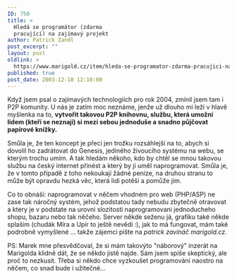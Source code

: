 ```yaml
---
ID: 750
title: >
  Hledá se programátor (zdarma
  pracující) na zajímavý projekt
author: Patrick Zandl
post_excerpt: ""
layout: post
oldlink: >
  https://www.marigold.cz/item/hleda-se-programator-zdarma-pracujici-na-zajimavy-projekt
published: true
post_date: 2003-12-18 12:10:00
---
```

<p>
Když jsem psal o zajímavých technologiích pro rok 2004, zmínil jsem tam i P2P komunity. U nás je zatím moc neznáme, jenže už dlouho mi leží v hlavě myšlenka na to, <STRONG>vytvořit takovou P2P knihovnu, službu, která umožní lidem (kteří se neznají) si mezi sebou jednoduše a snadno půjčovat papírové knížky.</STRONG> </p>

<p>
Smůla je, že ten koncept je přeci jen trožku rozsáhlejší na to, abych si dovolil ho zadrátovat do Genesis, jediného živoucího systému na webu, se kterým trochu umím. A tak hledám někoho, kdo by chtěl se mnou takovou službu na český internet přinést a který by ji uměl naprogramovat. Smůla je, že v tomto případě z toho nekoukají žádné peníze, na druhou stranu to může být opravdu hezká věc, která lidi potěší a pomůže jim. </p>

<p>
Co to obnáší: naprogramovat v něčem vhodném pro web (PHP/ASP) ne zase tak náročný systém, jehož podstatou tady nebudu zbytečně otravovat a ktery je v podstate na urovni slozitosti naprogramovani jednoducheho shopu, bazaru nebo tak něčeho. Server někde seženu já, grafiku také někde splaším (chudák Míra a Upír to ještě nevědí :), jak to má fungovat, mám také podrobně vymyšlené ... takže zájemci pište na <EM>patrick&#160;zavináč marigold.cz.</EM></p>

<p>
PS: Marek mne přesvědčoval, že si mám takovýto "náborový" inzerát na Marigolda klidně dát, že se někdo jistě najde. Sám jsem spíše skeptický, ale proč to nezkusit. Třeba si někdo chce vyzkoušet programování naostro na něčem, co snad bude i užitečné...</p>
